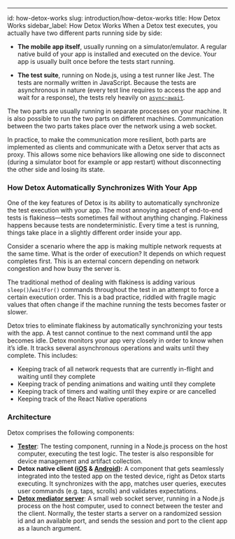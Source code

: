 ---
id: how-detox-works
slug: introduction/how-detox-works
title: How Detox Works
sidebar_label: How Detox Works
When a Detox test executes, you actually have two different parts running side by side:

- **The mobile app itself**, usually running on a simulator/emulator. A regular native build of your app is installed and executed on the device. Your app is usually built once before the tests start running.

- **The test suite**, running on Node.js, using a test runner like Jest. The tests are normally written in JavaScript. Because the tests are asynchronous in nature (every test line requires to access the app and wait for a response), the tests rely heavily on [`async`-`await`](https://ponyfoo.com/articles/understanding-javascript-async-await).

The two parts are usually running in separate processes on your machine. It is also possible to run the two parts on different machines. Communication between the two parts takes place over the network using a web socket.

In practice, to make the communication more resilient, both parts are implemented as clients and communicate with a Detox server that acts as proxy. This allows some nice behaviors like allowing one side to disconnect (during a simulator boot for example or app restart) without disconnecting the other side and losing its state.

### How Detox Automatically Synchronizes With Your App

One of the key features of Detox is its ability to automatically synchronize the test execution with your app. The most annoying aspect of end-to-end tests is flakiness—tests sometimes fail without anything changing. Flakiness happens because tests are nondeterministic. Every time a test is running, things take place in a slightly different order inside your app.

Consider a scenario where the app is making multiple network requests at the same time. What is the order of execution? It depends on which request completes first. This is an external concern depending on network congestion and how busy the server is.

The traditional method of dealing with flakiness is adding various `sleep()`/`waitFor()` commands throughout the test in an attempt to force a certain execution order. This is a bad practice, riddled with fragile magic values that often change if the machine running the tests becomes faster or slower.

Detox tries to eliminate flakiness by automatically synchronizing your tests with the app. A test cannot continue to the next command until the app becomes idle. Detox monitors your app very closely in order to know when it’s idle. It tracks several asynchronous operations and waits until they complete. This includes:

- Keeping track of all network requests that are currently in-flight and waiting until they complete
- Keeping track of pending animations and waiting until they complete
- Keeping track of timers and waiting until they expire or are cancelled
- Keeping track of the React Native operations

### Architecture

Detox comprises the following components:

- [**Tester**](https://github.com/wix/Detox/tree/master/detox/src): The testing component, running in a Node.js process on the host computer, executing the test logic. The tester is also responsible for device management and artifact collection.
- **Detox native client ([iOS](https://github.com/wix/Detox/tree/master/detox/ios) & [Android](https://github.com/wix/Detox/tree/master/detox/android)):** A component that gets seamlessly integrated into the tested app on the tested device, right as Detox starts executing. It synchronizes with the app, matches user queries, executes user commands (e.g. taps, scrolls) and validates expectations.
- **[Detox mediator server](https://github.com/wix/Detox/tree/master/detox/src/server)**: A small web socket server, running in a Node.js process on the host computer, used to connect between the tester and the client. Normally, the tester starts a server on a randomized session id and an available port, and sends the session and port to the client app as a launch argument.
